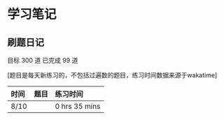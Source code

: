 # 学习笔记

## 刷题日记

目标 300 道 已完成 99 道

[题目是每天新练习的，不包括过遍数的题目，练习时间数据来源于wakatime]

| 时间 | 题目 | 练习时间      |
| :--- | :--- | :------------ |
| 8/10 |      | 0 hrs 35 mins |

